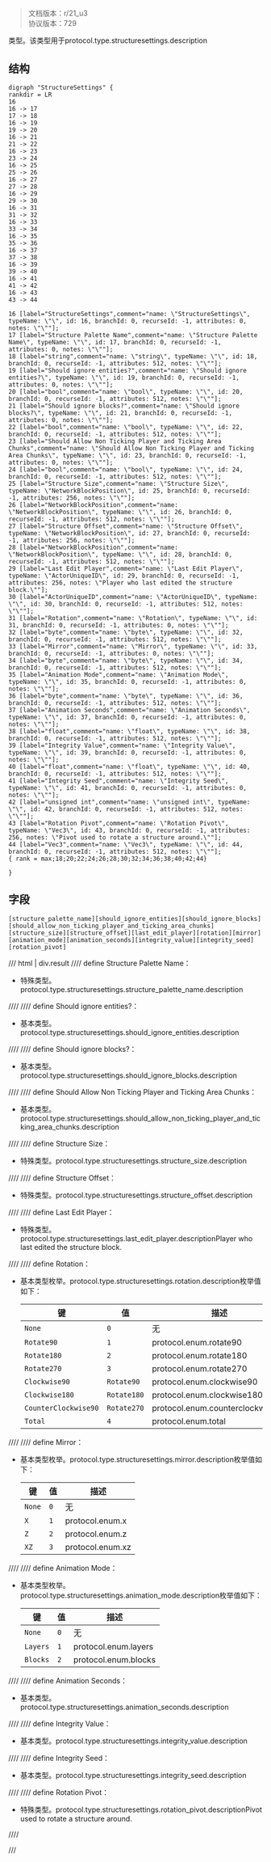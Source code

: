 # <!-- md:samp StructureSettings -->

> 文档版本：r/21_u3<br/>协议版本：729

<!-- md:samp StructureSettings -->类型。该类型用于protocol.type.structuresettings.description

## 结构

```viz
digraph "StructureSettings" {
rankdir = LR
16
16 -> 17
17 -> 18
16 -> 19
19 -> 20
16 -> 21
21 -> 22
16 -> 23
23 -> 24
16 -> 25
25 -> 26
16 -> 27
27 -> 28
16 -> 29
29 -> 30
16 -> 31
31 -> 32
16 -> 33
33 -> 34
16 -> 35
35 -> 36
16 -> 37
37 -> 38
16 -> 39
39 -> 40
16 -> 41
41 -> 42
16 -> 43
43 -> 44

16 [label="StructureSettings",comment="name: \"StructureSettings\", typeName: \"\", id: 16, branchId: 0, recurseId: -1, attributes: 0, notes: \"\""];
17 [label="Structure Palette Name",comment="name: \"Structure Palette Name\", typeName: \"\", id: 17, branchId: 0, recurseId: -1, attributes: 0, notes: \"\""];
18 [label="string",comment="name: \"string\", typeName: \"\", id: 18, branchId: 0, recurseId: -1, attributes: 512, notes: \"\""];
19 [label="Should ignore entities?",comment="name: \"Should ignore entities?\", typeName: \"\", id: 19, branchId: 0, recurseId: -1, attributes: 0, notes: \"\""];
20 [label="bool",comment="name: \"bool\", typeName: \"\", id: 20, branchId: 0, recurseId: -1, attributes: 512, notes: \"\""];
21 [label="Should ignore blocks?",comment="name: \"Should ignore blocks?\", typeName: \"\", id: 21, branchId: 0, recurseId: -1, attributes: 0, notes: \"\""];
22 [label="bool",comment="name: \"bool\", typeName: \"\", id: 22, branchId: 0, recurseId: -1, attributes: 512, notes: \"\""];
23 [label="Should Allow Non Ticking Player and Ticking Area Chunks",comment="name: \"Should Allow Non Ticking Player and Ticking Area Chunks\", typeName: \"\", id: 23, branchId: 0, recurseId: -1, attributes: 0, notes: \"\""];
24 [label="bool",comment="name: \"bool\", typeName: \"\", id: 24, branchId: 0, recurseId: -1, attributes: 512, notes: \"\""];
25 [label="Structure Size",comment="name: \"Structure Size\", typeName: \"NetworkBlockPosition\", id: 25, branchId: 0, recurseId: -1, attributes: 256, notes: \"\""];
26 [label="NetworkBlockPosition",comment="name: \"NetworkBlockPosition\", typeName: \"\", id: 26, branchId: 0, recurseId: -1, attributes: 512, notes: \"\""];
27 [label="Structure Offset",comment="name: \"Structure Offset\", typeName: \"NetworkBlockPosition\", id: 27, branchId: 0, recurseId: -1, attributes: 256, notes: \"\""];
28 [label="NetworkBlockPosition",comment="name: \"NetworkBlockPosition\", typeName: \"\", id: 28, branchId: 0, recurseId: -1, attributes: 512, notes: \"\""];
29 [label="Last Edit Player",comment="name: \"Last Edit Player\", typeName: \"ActorUniqueID\", id: 29, branchId: 0, recurseId: -1, attributes: 256, notes: \"Player who last edited the structure block.\""];
30 [label="ActorUniqueID",comment="name: \"ActorUniqueID\", typeName: \"\", id: 30, branchId: 0, recurseId: -1, attributes: 512, notes: \"\""];
31 [label="Rotation",comment="name: \"Rotation\", typeName: \"\", id: 31, branchId: 0, recurseId: -1, attributes: 0, notes: \"\""];
32 [label="byte",comment="name: \"byte\", typeName: \"\", id: 32, branchId: 0, recurseId: -1, attributes: 512, notes: \"\""];
33 [label="Mirror",comment="name: \"Mirror\", typeName: \"\", id: 33, branchId: 0, recurseId: -1, attributes: 0, notes: \"\""];
34 [label="byte",comment="name: \"byte\", typeName: \"\", id: 34, branchId: 0, recurseId: -1, attributes: 512, notes: \"\""];
35 [label="Animation Mode",comment="name: \"Animation Mode\", typeName: \"\", id: 35, branchId: 0, recurseId: -1, attributes: 0, notes: \"\""];
36 [label="byte",comment="name: \"byte\", typeName: \"\", id: 36, branchId: 0, recurseId: -1, attributes: 512, notes: \"\""];
37 [label="Animation Seconds",comment="name: \"Animation Seconds\", typeName: \"\", id: 37, branchId: 0, recurseId: -1, attributes: 0, notes: \"\""];
38 [label="float",comment="name: \"float\", typeName: \"\", id: 38, branchId: 0, recurseId: -1, attributes: 512, notes: \"\""];
39 [label="Integrity Value",comment="name: \"Integrity Value\", typeName: \"\", id: 39, branchId: 0, recurseId: -1, attributes: 0, notes: \"\""];
40 [label="float",comment="name: \"float\", typeName: \"\", id: 40, branchId: 0, recurseId: -1, attributes: 512, notes: \"\""];
41 [label="Integrity Seed",comment="name: \"Integrity Seed\", typeName: \"\", id: 41, branchId: 0, recurseId: -1, attributes: 0, notes: \"\""];
42 [label="unsigned int",comment="name: \"unsigned int\", typeName: \"\", id: 42, branchId: 0, recurseId: -1, attributes: 512, notes: \"\""];
43 [label="Rotation Pivot",comment="name: \"Rotation Pivot\", typeName: \"Vec3\", id: 43, branchId: 0, recurseId: -1, attributes: 256, notes: \"Pivot used to rotate a structure around.\""];
44 [label="Vec3",comment="name: \"Vec3\", typeName: \"\", id: 44, branchId: 0, recurseId: -1, attributes: 512, notes: \"\""];
{ rank = max;18;20;22;24;26;28;30;32;34;36;38;40;42;44}

}

```

## 字段

```title='StructureSettings'
[structure_palette_name][should_ignore_entities][should_ignore_blocks][should_allow_non_ticking_player_and_ticking_area_chunks][structure_size][structure_offset][last_edit_player][rotation][mirror][animation_mode][animation_seconds][integrity_value][integrity_seed][rotation_pivot]
```

/// html | div.result
//// define
Structure Palette Name：[<!-- md:samp string -->](../types/string.md)

- 特殊类型。protocol.type.structuresettings.structure_palette_name.description


////
//// define
Should ignore entities?：<!-- md:samp bool -->

- 基本类型。protocol.type.structuresettings.should_ignore_entities.description


////
//// define
Should ignore blocks?：<!-- md:samp bool -->

- 基本类型。protocol.type.structuresettings.should_ignore_blocks.description


////
//// define
Should Allow Non Ticking Player and Ticking Area Chunks：<!-- md:samp bool -->

- 基本类型。protocol.type.structuresettings.should_allow_non_ticking_player_and_ticking_area_chunks.description


////
//// define
Structure Size：[<!-- md:samp NetworkBlockPosition -->](../types/networkblockposition.md)

- 特殊类型。protocol.type.structuresettings.structure_size.description


////
//// define
Structure Offset：[<!-- md:samp NetworkBlockPosition -->](../types/networkblockposition.md)

- 特殊类型。protocol.type.structuresettings.structure_offset.description


////
//// define
Last Edit Player：[<!-- md:samp ActorUniqueID -->](../types/actoruniqueid.md)

- 特殊类型。protocol.type.structuresettings.last_edit_player.descriptionPlayer who last edited the structure block.


////
//// define
Rotation：<!-- md:samp byte -->

- 基本类型枚举。protocol.type.structuresettings.rotation.description枚举值如下：

  |键|值|描述|
  |---|---|---|
  |`None`|`0`|无|
  |`Rotate90`|`1`|protocol.enum.rotate90|
  |`Rotate180`|`2`|protocol.enum.rotate180|
  |`Rotate270`|`3`|protocol.enum.rotate270|
  |`Clockwise90`|`Rotate90`|protocol.enum.clockwise90|
  |`Clockwise180`|`Rotate180`|protocol.enum.clockwise180|
  |`CounterClockwise90`|`Rotate270`|protocol.enum.counterclockwise90|
  |`Total`|`4`|protocol.enum.total|



////
//// define
Mirror：<!-- md:samp byte -->

- 基本类型枚举。protocol.type.structuresettings.mirror.description枚举值如下：

  |键|值|描述|
  |---|---|---|
  |`None`|`0`|无|
  |`X`|`1`|protocol.enum.x|
  |`Z`|`2`|protocol.enum.z|
  |`XZ`|`3`|protocol.enum.xz|



////
//// define
Animation Mode：<!-- md:samp byte -->

- 基本类型枚举。protocol.type.structuresettings.animation_mode.description枚举值如下：

  |键|值|描述|
  |---|---|---|
  |`None`|`0`|无|
  |`Layers`|`1`|protocol.enum.layers|
  |`Blocks`|`2`|protocol.enum.blocks|



////
//// define
Animation Seconds：<!-- md:samp float -->

- 基本类型。protocol.type.structuresettings.animation_seconds.description


////
//// define
Integrity Value：<!-- md:samp float -->

- 基本类型。protocol.type.structuresettings.integrity_value.description


////
//// define
Integrity Seed：<!-- md:samp unsigned int -->

- 基本类型。protocol.type.structuresettings.integrity_seed.description


////
//// define
Rotation Pivot：[<!-- md:samp Vec3 -->](../types/vec3.md)

- 特殊类型。protocol.type.structuresettings.rotation_pivot.descriptionPivot used to rotate a structure around.


////

///

